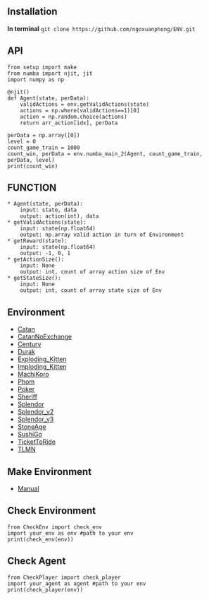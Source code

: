 ## Installation
**In terminal**
    ```
    git clone https://github.com/ngoxuanphong/ENV.git
    ```

## API
```
from setup import make
from numba import njit, jit
import numpy as np

@njit()
def Agent(state, perData):
    validActions = env.getValidActions(state)
    actions = np.where(validActions==1)[0]
    action = np.random.choice(actions)
    return arr_action[idx], perData

perData = np.array([0])
level = 0
count_game_train = 1000
count_win, perData = env.numba_main_2(Agent, count_game_train, perData, level)
print(count_win)
```

## FUNCTION
    * Agent(state, perData):
        input: state, data
        output: action(int), data
    * getValidActions(state): 
        input: state(np.float64)
        output: np.array valid action in turn of Environment
    * getReward(state):
        input: state(np.float64)
        output: -1, 0, 1
    * getActionSize():
        input: None
        output: int, count of array action size of Env
    * getStateSize():
        input: None
        output: int, count of array state size of Env

## Environment
* [Catan](https://github.com/ngoxuanphong/ENV/tree/main/Base/Catan/)
* [CatanNoExchange](https://github.com/ngoxuanphong/ENV/tree/main/Base/CatanNoExchange/)
* [Century](https://github.com/ngoxuanphong/ENV/tree/main/Base/Century/)
* [Durak](https://github.com/ngoxuanphong/ENV/tree/main/Base/Durak/)
* [Exploding_Kitten](https://github.com/ngoxuanphong/ENV/tree/main/Base/Exploding_Kitten/)
* [Imploding_Kitten](https://github.com/ngoxuanphong/ENV/tree/main/Base/Imploding_Kitten/)
* [MachiKoro](https://github.com/ngoxuanphong/ENV/tree/main/Base/MachiKoro/)
* [Phom](https://github.com/ngoxuanphong/ENV/tree/main/Base/Phom/)
* [Poker](https://github.com/ngoxuanphong/ENV/tree/main/Base/Poker/)
* [Sheriff](https://github.com/ngoxuanphong/ENV/tree/main/Base/Sheriff/)
* [Splendor](https://github.com/ngoxuanphong/ENV/tree/main/Base/Splendor/)
* [Splendor_v2](https://github.com/ngoxuanphong/ENV/tree/main/Base/Splendor_v2/)
* [Splendor_v3](https://github.com/ngoxuanphong/ENV/tree/main/Base/Splendor_v3/)
* [StoneAge](https://github.com/ngoxuanphong/ENV/tree/main/Base/StoneAge/)
* [SushiGo](https://github.com/ngoxuanphong/ENV/tree/main/Base/SushiGo/)
* [TicketToRide](https://github.com/ngoxuanphong/ENV/tree/main/Base/TicketToRide/)
* [TLMN](https://github.com/ngoxuanphong/ENV/tree/main/Base/TLMN/)

## Make Environment
* [Manual](https://docs.google.com/document/d/1I2Fquk4aEHwC-v_ROxmONNlOXUtiNQWWS6eiYBQUEeM/edit)
    
## Check Environment
```
from CheckEnv import check_env
import your_env as env #path to your env
print(check_env(env))
```

## Check Agent
```
from CheckPlayer import check_player
import your_agent as agent #path to your env
print(check_player(env))
```